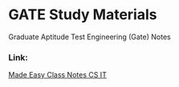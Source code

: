 # GATE Study Materials
Graduate Aptitude Test Engineering (Gate) Notes
### Link: 
[Made Easy Class Notes CS IT](https://www.gate2016.info/made-easy-class-notes-cs-it/)
